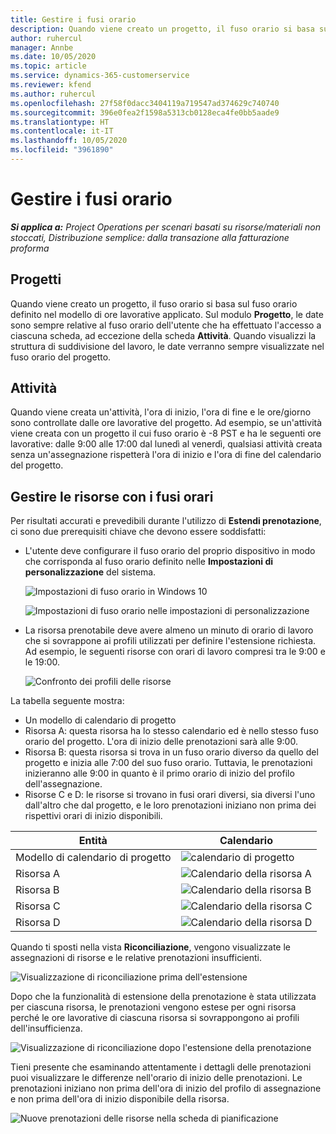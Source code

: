 ```yaml
---
title: Gestire i fusi orario
description: Quando viene creato un progetto, il fuso orario si basa sul fuso orario definito nel modello di ore lavorative applicato.
author: ruhercul
manager: Annbe
ms.date: 10/05/2020
ms.topic: article
ms.service: dynamics-365-customerservice
ms.reviewer: kfend
ms.author: ruhercul
ms.openlocfilehash: 27f58f0dacc3404119a719547ad374629c740740
ms.sourcegitcommit: 396e0fea2f1598a5313cb0128eca4fe0bb5aade9
ms.translationtype: HT
ms.contentlocale: it-IT
ms.lasthandoff: 10/05/2020
ms.locfileid: "3961890"
---
```

# <a name="manage-time-zones"></a>Gestire i fusi orario

_**Si applica a:** Project Operations per scenari basati su risorse/materiali non stoccati, Distribuzione semplice: dalla transazione alla fatturazione proforma_


## <a name="projects"></a>Progetti

Quando viene creato un progetto, il fuso orario si basa sul fuso orario definito nel modello di ore lavorative applicato. Sul modulo **Progetto**, le date sono sempre relative al fuso orario dell'utente che ha effettuato l'accesso a ciascuna scheda, ad eccezione della scheda **Attività**. Quando visualizzi la struttura di suddivisione del lavoro, le date verranno sempre visualizzate nel fuso orario del progetto.

## <a name="tasks"></a>Attività

Quando viene creata un'attività, l'ora di inizio, l'ora di fine e le ore/giorno sono controllate dalle ore lavorative del progetto. Ad esempio, se un'attività viene creata con un progetto il cui fuso orario è -8 PST e ha le seguenti ore lavorative: dalle 9:00 alle 17:00 dal lunedì al venerdì, qualsiasi attività creata senza un'assegnazione rispetterà l'ora di inizio e l'ora di fine del calendario del progetto.

## <a name="manage-resources-with-time-zones"></a>Gestire le risorse con i fusi orari

Per risultati accurati e prevedibili durante l'utilizzo di **Estendi prenotazione**, ci sono due prerequisiti chiave che devono essere soddisfatti:  

- L'utente deve configurare il fuso orario del proprio dispositivo in modo che corrisponda al fuso orario definito nelle **Impostazioni di personalizzazione** del sistema.
 
  ![Impostazioni di fuso orario in Windows 10](media/reconcile-assignments-03.png)

  ![Impostazioni di fuso orario nelle impostazioni di personalizzazione](media/reconcile-assignments-04.png)
 
- La risorsa prenotabile deve avere almeno un minuto di orario di lavoro che si sovrappone ai profili utilizzati per definire l'estensione richiesta. Ad esempio, le seguenti risorse con orari di lavoro compresi tra le 9:00 e le 19:00. 

  ![Confronto dei profili delle risorse](media/reconcile-assignments-05.png)

La tabella seguente mostra:

- Un modello di calendario di progetto
- Risorsa A: questa risorsa ha lo stesso calendario ed è nello stesso fuso orario del progetto. L'ora di inizio delle prenotazioni sarà alle 9:00.
- Risorsa B: questa risorsa si trova in un fuso orario diverso da quello del progetto e inizia alle 7:00 del suo fuso orario. Tuttavia, le prenotazioni inizieranno alle 9:00 in quanto è il primo orario di inizio del profilo dell'assegnazione.
- Risorse C e D: le risorse si trovano in fusi orari diversi, sia diversi l'uno dall'altro che dal progetto, e le loro prenotazioni iniziano non prima dei rispettivi orari di inizio disponibili.

|Entità  |Calendario  |
|-|-|
|Modello di calendario di progetto   | ![calendario di progetto](media/reconcile-assignments-06.png) |
|Risorsa A  | ![Calendario della risorsa A](media/reconcile-assignments-06.png) |
|Risorsa B  |  ![Calendario della risorsa B](media/reconcile-assignments-07.png) |
|Risorsa C  |  ![Calendario della risorsa C](media/reconcile-assignments-08.png) |
|Risorsa D  | ![Calendario della risorsa D](media/reconcile-assignments-09.png)  |
 
Quando ti sposti nella vista **Riconciliazione**, vengono visualizzate le assegnazioni di risorse e le relative prenotazioni insufficienti.

![Visualizzazione di riconciliazione prima dell'estensione](media/reconcile-assignments-10.png)

Dopo che la funzionalità di estensione della prenotazione è stata utilizzata per ciascuna risorsa, le prenotazioni vengono estese per ogni risorsa perché le ore lavorative di ciascuna risorsa si sovrappongono ai profili dell'insufficienza.

![Visualizzazione di riconciliazione dopo l'estensione della prenotazione](media/reconcile-assignments-11.png) 

Tieni presente che esaminando attentamente i dettagli delle prenotazioni puoi visualizzare le differenze nell'orario di inizio delle prenotazioni. Le prenotazioni iniziano non prima dell'ora di inizio del profilo di assegnazione e non prima dell'ora di inizio disponibile della risorsa.

![Nuove prenotazioni delle risorse nella scheda di pianificazione](media/reconcile-assignments-12.png)

